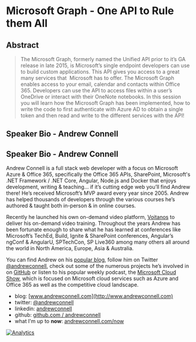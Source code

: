 # Microsoft Graph - One API to Rule them All

## Abstract
> The Microsoft Graph, formerly named the Unified API prior to it’s GA release in late 2015, is Microsoft’s single endpoint developers can use to build custom applications. This API gives you access to a great many services that  Microsoft has to offer. The Microsoft Graph enables access to your email, calendar and contacts within Office 365. Developers can use the API to access files within a user’s OneDrive or interact with their OneNote notebooks. In this session you will learn how the Microsoft Graph has been implemented, how to write the code to first authenticate with Azure AD to obtain a single token and then read and write to the different services with the API!


## Speaker Bio - Andrew Connell

## Speaker Bio - Andrew Connell

Andrew Connell is a full stack web developer with a focus on Microsoft Azure & Office 365, specifically the Office 365 APIs, SharePoint, Microsoft's .NET Framework / .NET Core, Angular, Node.js and Docker that enjoys development, writing & teaching… if it’s cutting edge web you’ll find Andrew there! He’s received Microsoft’s MVP award every year since 2005. Andrew has helped thousands of developers through the various courses he’s authored & taught both in-person & in online courses.

Recently he launched his own on-demand video platform, [Voitanos](https://www.voitanos.io) to deliver his on-demand video training. Throughout the years Andrew has been fortunate enough to share what he has learned at conferences like Microsoft’s TechEd, Build, Ignite & SharePoint conferences, Angular’s ngConf & AngularU, SPTechCon, SP Live360 among many others all around the world in North America, Europe, Asia & Australia.

You can find Andrew on his [popular blog](http://www.andrewconnell.com), follow him on Twitter [@andrewconnell](https://www.twitter.com/andrewconnell), check out some of the numerous projects he’s involved in on [GitHub](https://github.com/andrewconnell) or listen to his popular weekly podcast, the [Microsoft Cloud Show](http://www.microsoftcloudshow.com), which is focused on Microsoft cloud services such as Azure and Office 365 as well as the competitive cloud landscape.


- blog: [www.andrewconnell.com](http://www.andrewconnell.com)
- twitter: [@andrewconnell](https://www.twitter.com/andrewconnell)
- linkedin: [andrewconnell](https://www.linkedin.com/in/andrewconnell)
- github: [github.com / andrewconnell](https://github.com/andrewconnell)
- what I'm up to **now**: [andrewconnell.com/now](http://andrewconnell.com/now)

[![Analytics](https://ga-beacon.appspot.com/UA-59889067-1/pres-msgraph/readme)](https://github.com/igrigorik/ga-beacon)
